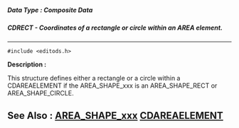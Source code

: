 ##### Data Type : Composite Data
##### CDRECT - Coordinates of a rectangle or circle within an AREA element.
---
```
#include <editods.h>
```
**Description :**

This structure defines either a rectangle or a circle within a CDAREAELEMENT if 
the AREA_SHAPE_xxx is an AREA_SHAPE_RECT or AREA_SHAPE_CIRCLE.

**See Also :**
[AREA_SHAPE_xxx](/reference/Symb/AREA_SHAPE_xxx)
[CDAREAELEMENT](/reference/Data/CDAREAELEMENT)
---
